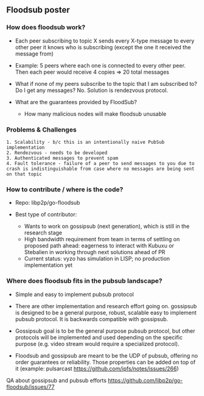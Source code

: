## Floodsub poster

### How does floodsub work?
- Each peer subscribing to topic X sends every X-type message to every other peer
it knows who is subscribing (except the one it received the message from)

- Example:  5 peers where each one is connected to every other peer.  Then each
peer would receive 4 copies => 20 total messages

- What if none of my peers subscribe to the topic that I am subscribed to?  Do I
get any messages? No.  Solution is rendezvous protocol.

- What are the guarantees provided by FloodSub?
	- How many malicious nodes will make floodsub unusable

### Problems & Challenges

	1. Scalability - b/c this is an intentionally naive PubSub implementation
	2. Rendezvous - needs to be developed
	3. Authenticated messages to prevent spam
	4. Fault tolerance - failure of a peer to send messages to you due to crash is indistinguishable from case where no messages are being sent on that topic

### How to contribute / where is the code?

- Repo:  libp2p/go-floodsub

- Best type of contributor: 

	- Wants to work on gossipsub (next generation), which is still in the research stage
	- High bandwidth requirement from team in terms of settling on proposed path
ahead: eagerness to interact with Kubuxu or Stebalien in working through next
solutions ahead of PR
	- Current status:  vyzo has simulation in LISP; no production implementation yet


### Where does floodsub fits in the pubsub landscape?

- Simple and easy to implement pubsub protocol

- There are other implementation and research effort going on. gossipsub is
designed to be a general purpose, robust, scalable easy to implement pubsub
protocol. It is backwards compatible with gossipsub.

- Gossipsub goal is to be the general purpose pubsub protocol, but other protocols
will be implemented and used depending on the specific purpose (e.g. video
stream would require a specialized protocol).

- Floodsub and gossipsub are meant to be the UDP of pubsub, offering no order
guarantees or reliability. Those properties can be added on top of it (example:
pulsarcast https://github.com/ipfs/notes/issues/266) 

QA about gossipsub and pubsub efforts https://github.com/libp2p/go-floodsub/issues/77

